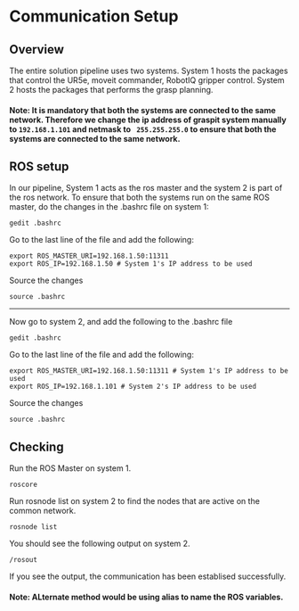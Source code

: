 # Communication Setup

## Overview

The entire solution pipeline uses two systems. System 1 hosts the packages that control the UR5e, moveit commander, RobotIQ gripper control.
System 2 hosts the packages that performs the grasp planning.

#### Note: It is mandatory that both the systems are connected to the same network. Therefore we change the ip address of graspit system manually to `192.168.1.101` and netmask to ` 255.255.255.0` to ensure that both the systems are connected to the same network.

## ROS setup

In our pipeline, System 1 acts as the ros master and the system 2 is part of the ros network.
To ensure that both the systems run on the same ROS master, do the changes in the .bashrc file on system 1:
```
gedit .bashrc
```
Go to the last line of the file and add the following:

```
export ROS_MASTER_URI=192.168.1.50:11311 
export ROS_IP=192.168.1.50 # System 1's IP address to be used
```
Source the changes
```
source .bashrc
```
---
Now go to system 2, and add the following to the .bashrc file
```
gedit .bashrc
```
Go to the last line of the file and add the following:

```
export ROS_MASTER_URI=192.168.1.50:11311 # System 1's IP address to be used
export ROS_IP=192.168.1.101 # System 2's IP address to be used
```
Source the changes
```
source .bashrc
```

## Checking

Run the ROS Master on system 1.
```
roscore
```
Run rosnode list on system 2 to find the nodes that are active on the common network.
```
rosnode list
```

You should see the following output on system 2.
```
/rosout
```

If you see the output, the communication has been establised successfully.

#### Note: ALternate method would be using alias to name the ROS variables.
